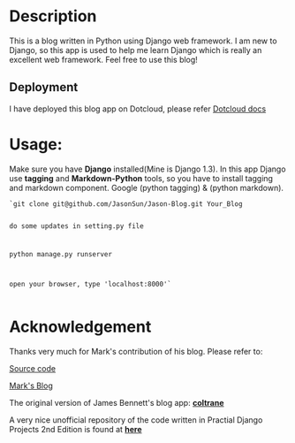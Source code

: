 <h1>Description</h1>
<p>This is a blog written in Python using Django web framework. I am new to Django, so this app is used to help me learn Django which is really an excellent web framework. Feel free to use this blog!</p>
<h2>Deployment</h2>
<p>I have deployed this blog app on Dotcloud, please refer <a href="http://docs.dotcloud.com/tutorials/django">Dotcloud docs</a></p>
<h1>Usage:</h1>
<p>Make sure you have <strong>Django</strong> installed(Mine is Django 1.3). In this app Django use <strong>tagging</strong> and <strong>Markdown-Python</strong> tools, so you have to install tagging and markdown component. Google (python tagging) &amp; (python markdown).</p>
<pre><code>`git clone git@github.com/JasonSun/Jason-Blog.git Your_Blog

do some updates in setting.py file

python manage.py runserver

open your browser, type 'localhost:8000'`
</code></pre>
<h1>Acknowledgement</h1>
<p>Thanks very much for Mark's contribution of his blog. Please refer to:</p>
<p><a href="https://github.com/mliu7/personal-django-blog">Source code</a></p>
<p><a href="http://markliu.me">Mark's Blog</a></p>
<p>The original version of James Bennett's blog app: <a href="http://code.google.com/p/coltrane-blog"><strong>coltrane</strong></a></p>
<p>A very nice unofficial repository of the code written in Practial Django Projects 2nd Edition is found at  <a href="http://bitbucket.org/philgyford/practical-django-projects/src"><strong>here</strong></a></p>